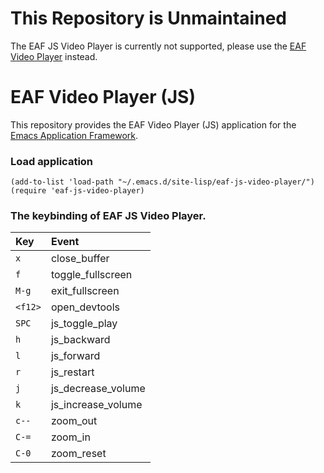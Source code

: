# This Repository is Unmaintained

The EAF JS Video Player is currently not supported, please use the [EAF Video Player](https://github.com/emacs-eaf/eaf-video-player) instead.

# EAF Video Player (JS)
This repository provides the EAF Video Player (JS) application for the [Emacs Application Framework](https://github.com/emacs-eaf/emacs-application-framework).

### Load application

```Elisp
(add-to-list 'load-path "~/.emacs.d/site-lisp/eaf-js-video-player/")
(require 'eaf-js-video-player)
```

### The keybinding of EAF JS Video Player.

| Key   | Event   |
| :---- | :------ |
| `x` | close_buffer |
| `f` | toggle_fullscreen |
| `M-g` | exit_fullscreen |
| `<f12>` | open_devtools |
| `SPC` | js_toggle_play |
| `h` | js_backward |
| `l` | js_forward |
| `r` | js_restart |
| `j` | js_decrease_volume |
| `k` | js_increase_volume |
| `c--` | zoom_out |
| `C-=` | zoom_in |
| `C-0` | zoom_reset |

